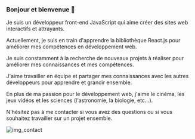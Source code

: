 ### Bonjour et bienvenue 👋
Je suis un développeur front-end JavaScript qui aime créer des sites web interactifs et attrayants. 

Actuellement, je suis en train d'apprendre la bibliothèque React.js pour améliorer mes compétences en développement web.

Je suis constamment à la recherche de nouveaux projets à réaliser pour améliorer mes connaissances et mes compétences. 

J'aime travailler en équipe et partager mes connaissances avec les autres développeurs pour apprendre et grandir ensemble.

En plus de ma passion pour le développement web,  j'aime le cinéma, les jeux vidéos et les sciences (l'astronomie, la biologie, etc...). 


N'hésitez pas à me contacter si vous avez des questions ou si vous souhaitez travailler sur un projet ensemble.

![img_contact](./img/globe-light.svg)
<!--
**Peter-Binate/Peter-Binate** is a ✨ _special_ ✨ repository because its `README.md` (this file) appears on your GitHub profile.
#GH-LIGHT-MODE-ONLY
#GH-DARK-MODE-ONLY
